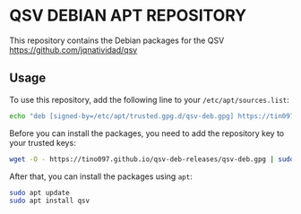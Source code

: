 # QSV DEBIAN APT REPOSITORY

This repository contains the Debian packages for the QSV <https://github.com/jqnatividad/qsv>

## Usage

To use this repository, add the following line to your `/etc/apt/sources.list`:

``` bash
echo "deb [signed-by=/etc/apt/trusted.gpg.d/qsv-deb.gpg] https://tin097.github.io/qsv-deb-releases ./" > qsv.list
```

Before you can install the packages, you need to add the repository key to your trusted keys:

``` bash
wget -O - https://tino097.github.io/qsv-deb-releases/qsv-deb.gpg | sudo apt-key add -
```

After that, you can install the packages using `apt`:

``` bash
sudo apt update
sudo apt install qsv
```


